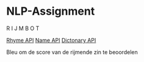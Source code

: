 # NLP-Assignment

R 
 I
  J
   M
  B
 O
T

[Rhyme API](https://www.datamuse.com/api/)
[Name API](https://www.behindthename.com/)
[Dictonary API](https://dictionaryapi.dev/)

Bleu om de score van de rijmende zin te beoordelen

